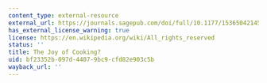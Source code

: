 ```yaml
---
content_type: external-resource
external_url: https://journals.sagepub.com/doi/full/10.1177/1536504214545755
has_external_license_warning: true
license: https://en.wikipedia.org/wiki/All_rights_reserved
status: ''
title: The Joy of Cooking?
uid: bf23352b-097d-4407-9bc9-cfd82e903c5b
wayback_url: ''
---
```


